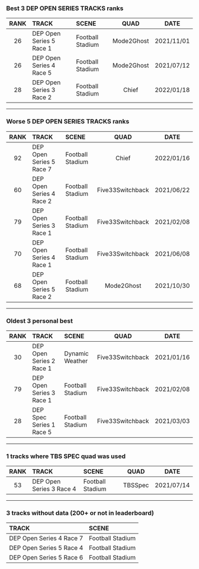 ### Best 3 DEP OPEN SERIES TRACKS ranks
|RANK|TRACK|SCENE|QUAD|DATE|
|:---:|:---|:---|:---:|:---:|
|26|DEP Open Series 5 Race 1|Football Stadium|Mode2Ghost|2021/11/01|
|26|DEP Open Series 4 Race 5|Football Stadium|Mode2Ghost|2021/07/12|
|28|DEP Open Series 3 Race 2|Football Stadium|Chief|2022/01/18|
---
### Worse 5 DEP OPEN SERIES TRACKS ranks
|RANK|TRACK|SCENE|QUAD|DATE|
|:---:|:---|:---|:---:|:---:|
|92|DEP Open Series 5 Race 7|Football Stadium|Chief|2022/01/16|
|60|DEP Open Series 4 Race 2|Football Stadium|Five33Switchback|2021/06/22|
|79|DEP Open Series 3 Race 1|Football Stadium|Five33Switchback|2021/02/08|
|70|DEP Open Series 4 Race 1|Football Stadium|Five33Switchback|2021/06/08|
|68|DEP Open Series 5 Race 2|Football Stadium|Mode2Ghost|2021/10/30|
---
### Oldest 3 personal best
|RANK|TRACK|SCENE|QUAD|DATE|
|:---:|:---|:---|:---:|:---:|
|30|DEP Open Series 2 Race 1|Dynamic Weather|Five33Switchback|2021/01/16|
|79|DEP Open Series 3 Race 1|Football Stadium|Five33Switchback|2021/02/08|
|28|DEP Spec Series 1 Race 5|Football Stadium|Five33Switchback|2021/03/03|
---
### 1 tracks where TBS SPEC quad was used
|RANK|TRACK|SCENE|QUAD|DATE|
|:---:|:---|:---|:---:|:---:|
|53|DEP Open Series 3 Race 4|Football Stadium|TBSSpec|2021/07/14|
---
### 3 tracks without data (200+ or not in leaderboard)
|TRACK|SCENE|
|:---|:---|
|DEP Open Series 4 Race 7|Football Stadium|
|DEP Open Series 5 Race 4|Football Stadium|
|DEP Open Series 5 Race 6|Football Stadium|
